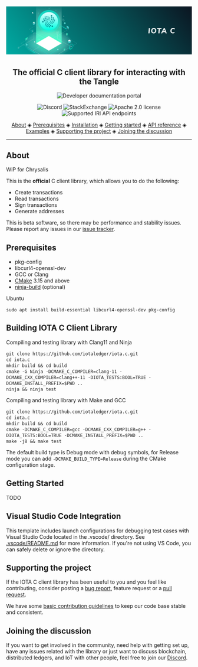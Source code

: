 <h1 align="center">
  <br>
  <a href="https://docs.iota.org/docs/client-libraries/0.1/getting-started/c-quickstart"><img src="iota-c.png"></a>
</h1>

<h2 align="center">The official C client library for interacting with the Tangle</h2>

<p align="center">
    <a href="https://docs.iota.org/docs/client-libraries/0.1/getting-started/c-quickstart" style="text-decoration:none;">
    <img src="https://img.shields.io/badge/Documentation%20portal-blue.svg?style=for-the-badge"
         alt="Developer documentation portal">
      </p>
<p align="center">
  <a href="https://discord.iota.org/" style="text-decoration:none;"><img src="https://img.shields.io/badge/Discord-9cf.svg?logo=discord" alt="Discord"></a>
    <a href="https://iota.stackexchange.com/" style="text-decoration:none;"><img src="https://img.shields.io/badge/StackExchange-9cf.svg?logo=stackexchange" alt="StackExchange"></a>
    <a href="https://github.com/iotaledger/iota.c/blob/master/LICENSE" style="text-decoration:none;"><img src="https://img.shields.io/github/license/iotaledger/iota.c.svg" alt="Apache 2.0 license"></a>
    <a href="https://docs.iota.org/docs/node-software/0.1/iri/references/api-reference" style="text-decoration:none;"><img src="https://img.shields.io/badge/Node%20API%20coverage-16/18%20commands-green.svg" alt="Supported IRI API endpoints"></a>
</p>
      
<p align="center">
  <a href="#about">About</a> ◈
  <a href="#prerequisites">Prerequisites</a> ◈
  <a href="#installation">Installation</a> ◈
  <a href="#getting-started">Getting started</a> ◈
  <a href="#api-reference">API reference</a> ◈
  <a href="#examples">Examples</a> ◈
  <a href="#supporting-the-project">Supporting the project</a> ◈
  <a href="#joining-the-discussion">Joining the discussion</a> 
</p>

---

## About

WIP for Chrysalis

This is the **official** C client library, which allows you to do the following:
* Create transactions
* Read transactions
* Sign transactions
* Generate addresses

This is beta software, so there may be performance and stability issues.
Please report any issues in our [issue tracker](https://github.com/iotaledger/iota.c/issues/new/choose).

## Prerequisites

* pkg-config
* libcurl4-openssl-dev 
* GCC or Clang
* [CMake](https://cmake.org/) 3.15 and above
* [ninja-build](https://ninja-build.org/) (optional)

Ubuntu

```shell
sudo apt install build-essential libcurl4-openssl-dev pkg-config
```

## Building IOTA C Client Library

Compiling and testing library with Clang11 and Ninja

```shell
git clone https://github.com/iotaledger/iota.c.git
cd iota.c
mkdir build && cd build
cmake -G Ninja -DCMAKE_C_COMPILER=clang-11 -DCMAKE_CXX_COMPILER=clang++-11 -DIOTA_TESTS:BOOL=TRUE -DCMAKE_INSTALL_PREFIX=$PWD ..
ninja && ninja test
```

Compiling and testing library with Make and GCC

```shell
git clone https://github.com/iotaledger/iota.c.git
cd iota.c
mkdir build && cd build
cmake -DCMAKE_C_COMPILER=gcc -DCMAKE_CXX_COMPILER=g++ -DIOTA_TESTS:BOOL=TRUE -DCMAKE_INSTALL_PREFIX=$PWD ..
make -j8 && make test
```

The default build type is Debug mode with debug symbols, for Release mode you can add `-DCMAKE_BUILD_TYPE=Release` during the CMake configuration stage.

## Getting Started

TODO

## Visual Studio Code Integration

This template includes launch configurations for debugging test cases with Visual Studio Code located in the .vscode/ directory.
See [.vscode/README.md](./.vscode/README.md) for more information.
If you're not using VS Code, you can safely delete or ignore the directory.

## Supporting the project

If the IOTA C client library has been useful to you and you feel like contributing, consider posting a [bug report](https://github.com/iotaledger/iota.c/issues/new-issue), feature request or a [pull request](https://github.com/iotaledger/iota.c/pulls/). 
 
We have some [basic contribution guidelines](.github/CONTRIBUTING.md) to keep our code base stable and consistent.

## Joining the discussion

If you want to get involved in the community, need help with getting set up, have any issues related with the library or just want to discuss blockchain, distributed ledgers, and IoT with other people, feel free to join our [Discord](https://discord.iota.org/).
